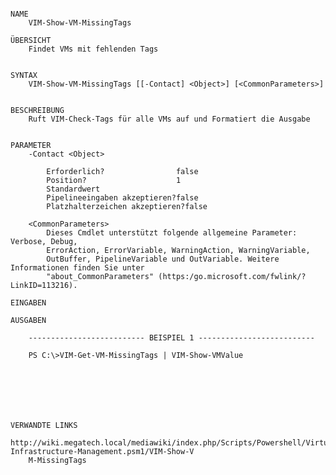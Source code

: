 ﻿```

NAME
    VIM-Show-VM-MissingTags
    
ÜBERSICHT
    Findet VMs mit fehlenden Tags
    
    
SYNTAX
    VIM-Show-VM-MissingTags [[-Contact] <Object>] [<CommonParameters>]
    
    
BESCHREIBUNG
    Ruft VIM-Check-Tags für alle VMs auf und Formatiert die Ausgabe
    

PARAMETER
    -Contact <Object>
        
        Erforderlich?                false
        Position?                    1
        Standardwert                 
        Pipelineeingaben akzeptieren?false
        Platzhalterzeichen akzeptieren?false
        
    <CommonParameters>
        Dieses Cmdlet unterstützt folgende allgemeine Parameter: Verbose, Debug,
        ErrorAction, ErrorVariable, WarningAction, WarningVariable,
        OutBuffer, PipelineVariable und OutVariable. Weitere Informationen finden Sie unter 
        "about_CommonParameters" (https:/go.microsoft.com/fwlink/?LinkID=113216). 
    
EINGABEN
    
AUSGABEN
    
    -------------------------- BEISPIEL 1 --------------------------
    
    PS C:\>VIM-Get-VM-MissingTags | VIM-Show-VMValue
    
    
    
    
    
    
    
VERWANDTE LINKS
    http://wiki.megatech.local/mediawiki/index.php/Scripts/Powershell/Virtual-Infrastructure-Management.psm1/VIM-Show-V
    M-MissingTags



```

